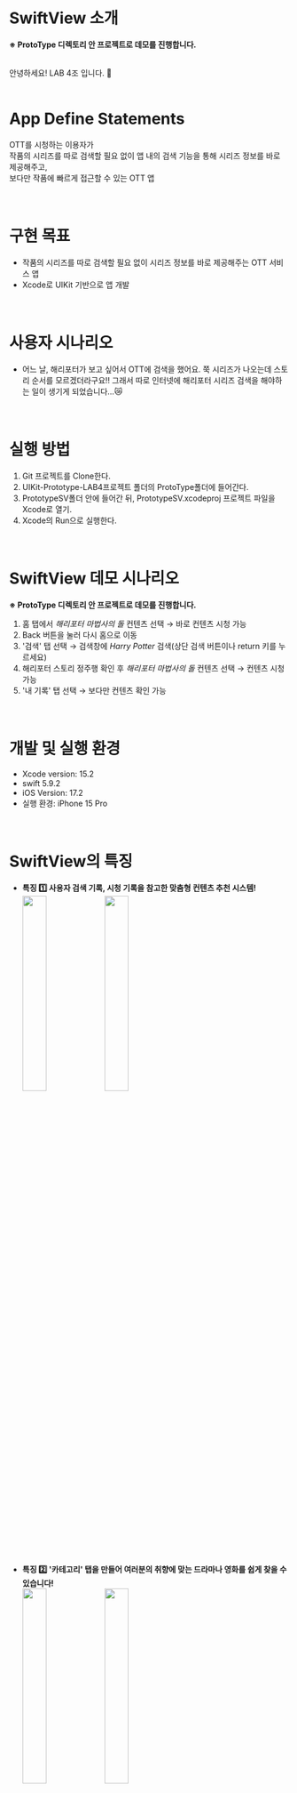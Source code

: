 # SwiftView 소개
**※ ProtoType 디렉토리 안 프로젝트로 데모를 진행합니다.**<br><br>

안녕하세요! LAB 4조 입니다. 🙌 <br><br>
# App Define Statements
OTT를 시청하는 이용자가<br>
작품의 시리즈를 따로 검색할 필요 없이 앱 내의 검색 기능을 통해 시리즈 정보를 바로 제공해주고,<br>
보다만 작품에 빠르게 접근할 수 있는 OTT 앱<br><br><br>

# 구현 목표
- 작품의 시리즈를 따로 검색할 필요 없이 시리즈 정보를 바로 제공해주는 OTT 서비스 앱
- Xcode로 UIKit 기반으로 앱 개발<br><br><br>
 
# 사용자 시나리오
- 어느 날, 해리포터가 보고 싶어서 OTT에 검색을 했어요. 쭉 시리즈가 나오는데 스토리 순서를 모르겠더라구요!!
그래서 따로 인터넷에 해리포터 시리즈 검색을 해야하는 일이 생기게 되었습니다...😿<br><br><br>

# 실행 방법
1. Git 프로젝트를 Clone한다.
2. UIKit-Prototype-LAB4프로젝트 폴더의 ProtoType폴더에 들어간다.
3. PrototypeSV폴더 안에 들어간 뒤, PrototypeSV.xcodeproj 프로젝트 파일을 Xcode로 열기.
4. Xcode의 Run으로 실행한다.<br><br><br>

# SwiftView 데모 시나리오
**※ ProtoType 디렉토리 안 프로젝트로 데모를 진행합니다.**
1. 홈 탭에서 *해리포터 마법사의 돌* 컨텐츠 선택 → 바로 컨텐츠 시청 가능
2. Back 버튼을 눌러 다시 홈으로 이동
3. '검색' 탭 선택 → 검색창에 *Harry Potter* 검색(상단 검색 버튼이나 return 키를 누르세요)
4. 해리포터 스토리 정주행 확인 후 *해리포터 마법사의 돌* 컨텐츠 선택 → 컨텐츠 시청 가능
5. '내 기록' 탭 선택 → 보다만 컨텐츠 확인 가능<br><br><br>

# 개발 및 실행 환경
- Xcode version: 15.2
- swift 5.9.2
- iOS Version: 17.2
- 실행 환경: iPhone 15 Pro<br><br><br>

# SwiftView의 특징
* **특징 1️⃣ 사용자 검색 기록, 시청 기록을 참고한 맞춤형 컨텐츠 추천 시스템!**<br>
<img src="https://github.com/APP-iOS4/UIKit-Prototype-LAB4/assets/101854288/fc832989-c506-4864-b004-e0027adad4d3" width="30%"></img>
<img src="https://github.com/APP-iOS4/UIKit-Prototype-LAB4/assets/101854288/1984cec7-017a-45b1-9b1c-66c28542b785" width="30%"></img>
<br><br>

* **특징 2️⃣ '카테고리' 탭을 만들어 여러분의 취향에 맞는 드라마나 영화를 쉽게 찾을 수 있습니다!**<br>
<img src="https://github.com/APP-iOS4/UIKit-Prototype-LAB4/assets/101854288/be3a99fe-35d9-44df-8001-2f3dbbc5a355" width="30%"></img>
<img src="https://github.com/APP-iOS4/UIKit-Prototype-LAB4/assets/101854288/215b7715-60a9-4f19-b712-49df9b36a129" width="30%"></img>
<br><br>

* **특징 3️⃣ '내 기록' 탭을 만들어 여러분이 보다 말았던 작품에 바로 접근할 수 있도록 하였습니다!**<br>
  - O플릭스의 경우 '나의 O플릭스'의 접근성이 예고편 보기 위주로 되어있는 점을 참고하여,<br>
  - 유O브를 벤치마킹 하여 사용자가 이전에 본 컨텐츠에 손쉽게 접근할 수 있습니다!!<br>
 
|O플릭스|SwiftView|
|:---:|:---:|
|<img src="https://github.com/APP-iOS4/UIKit-Prototype-LAB4/assets/101854288/4879090d-18b0-4348-8a3a-7f00f8b8f06a" width="70%"></img>|<img src="https://github.com/APP-iOS4/UIKit-Prototype-LAB4/assets/101854288/37f7812e-2330-47b2-8a0b-802d8d7dc41c" width="65%"></img>|

<br>

* **특징 4️⃣ '검색' 탭을 통해 여러분이 찾고자 하는 컨텐츠를 검색할 수 있습니다!**<br>
<img src="https://github.com/APP-iOS4/UIKit-Prototype-LAB4/assets/101854288/d84c5ebd-3fc5-4a93-9465-1d7d8354312f" width="30%"></img>
<img src="https://github.com/APP-iOS4/UIKit-Prototype-LAB4/assets/101854288/939dabc9-005f-44dc-a39a-902da33a6677" width="30%"></img><br><br>

* **특징 5️⃣ 현재 시청 중인 컨텐츠를 볼 수 있습니다.**<br>
  - 아래 '정주행 순서'를 통해 컨텐츠를 손쉽게 정주행 하실 수 있습니다!<br>
<img src="https://github.com/APP-iOS4/UIKit-Prototype-LAB4/assets/101854288/e5db3eaa-135b-407f-9473-f7ff88c5f6b5" width="30%" ></img>


<br><br>

# 미구현된 목표
- 드라마나 영화 컨텐츠만이 아닌 다양한 미디어 컨텐츠 확보
- 드라마나 영화 컨텐츠 정보(시리즈 순서 등)를 담고 있는 Model을 구현하기<br><br><br>

# 죽음의 4조 팀원
- 강태훈: [@Taehooony](https://github.com/Taehooony)
- 김성민: [@marukim365](https://github.com/marukim365)
- 이선준: [@SunJuneL](https://github.com/SunJuneL)
- 이우석: [@wl00ie19](https://github.com/wl00ie19)
- 하윤호: [@Hayunho](https://github.com/Hayunho)

# License
Copyright 멋쟁이사자처럼 Lab4. All rights reserved.

Licensed under the [MIT](LICENSE) license.

